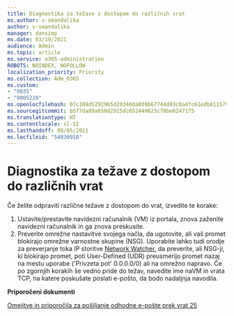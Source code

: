 ```yaml
---
title: Diagnostika za težave z dostopom do različnih vrat
ms.author: v-smandalika
author: v-smandalika
manager: dansimp
ms.date: 03/19/2021
audience: Admin
ms.topic: article
ms.service: o365-administration
ROBOTS: NOINDEX, NOFOLLOW
localization_priority: Priority
ms.collection: Adm_O365
ms.custom:
- "9035"
- "9005220"
ms.openlocfilehash: 07c108d5292965d20340da039b67744d93c0a4fc61edb8115796671f2f7f1552
ms.sourcegitcommit: b5f7da89a650d2915dc652449623c78be6247175
ms.translationtype: HT
ms.contentlocale: sl-SI
ms.lasthandoff: 08/05/2021
ms.locfileid: "54030918"
---
```

# <a name="diagnostics-for-different-ports-access-issues"></a>Diagnostika za težave z dostopom do različnih vrat

Če želite odpraviti različne težave z dostopom do vrat, izvedite te korake:

1. Ustavite/prestavite navidezni računalnik (VM) iz portala, znova zaženite navidezni računalnik in ga znova preskusite. 
2. Preverite omrežne nastavitve svojega načla, da ugotovite, ali vaš promet blokirajo omrežne varnostne skupine (NSG). Uporabite lahko tudi orodje za preverjanje toka IP storitve [Network Watcher,](https://docs.microsoft.com/azure/network-watcher/network-watcher-ip-flow-verify-overview?WT.mc_id=Portal-Microsoft_Azure_Support) da preverite, ali NSG-ji, ki blokirajo promet, poti User-Defined (UDR) preusmerijo promet nazaj na mestu uporabe ('Privzeta pot' 0.0.0.0/0) ali na omrežno napravo.
Če po zgornjih korakih še vedno pride do težav, navedite ime naVM in vrata TCP, na katere poskušate poslati e-pošto, da bodo nadaljnja navodila.

**Priporočeni dokumenti**

[Omejitve in priporočila za pošiljanje odhodne e-pošte prek vrat 25](https://docs.microsoft.com/azure/virtual-network/troubleshoot-outbound-smtp-connectivity)
